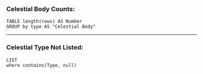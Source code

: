 ### Celestial Body Counts:
```dataview
TABLE length(rows) AS Number
GROUP by type AS "Celestial Body"
```
---
### Celestial Type Not Listed:
```dataview
LIST
where contains(Type, null)
```
